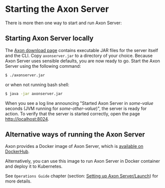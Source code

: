 # Starting the Axon Server

There is more then one way to start and run Axon Server:

## Starting Axon Server locally

The [Axon download page](https://axoniq.io/download) contains executable JAR files for the server itself and the CLI. Copy `axonserver.jar` to a directory of your choice. Because Axon Server uses sensible defaults, you are now ready to go. Start the Axon Server using the following command:

```bash
$ ./axonserver.jar
```

or when not running bash shell:

```bash
$ java -jar axonserver.jar
```

When you see a log line announcing "Started Axon Server in _some-value_ seconds \(JVM running for _some-other-value_\)", the server is ready for action. To verify that the server is started correctly, open the page [http://localhost:8024](http://localhost:8024).

## Alternative ways of running the Axon Server

Axon provides a Docker image of Axon Server, which is [available on DockerHub](https://hub.docker.com/r/axoniq/axonserver/).

Alternatively, you can use this image to run Axon Server in Docker container and deploy it to Kubernetes.

See `Operations Guide` chapter \(section: [Setting up Axon Server/Launch](../axon-server/installation/launch.md)\) for more details.

